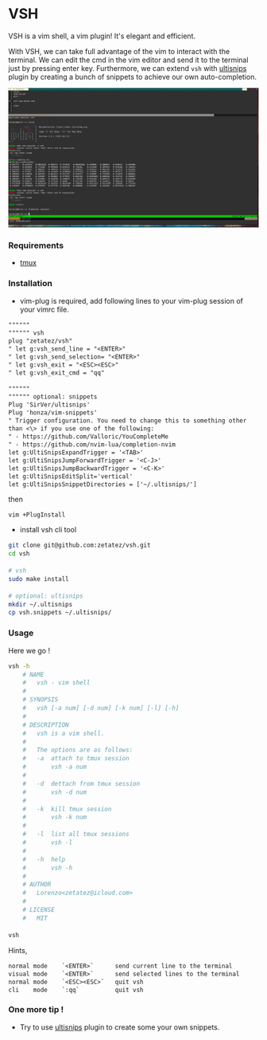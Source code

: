 # VSH 
VSH is a vim shell, a vim plugin! It's elegant and efficient.

With VSH, we can take full advantage of the vim to interact with the terminal. We can edit the cmd in the vim editor and send it to the terminal just by pressing enter key. Furthermore, we can extend `vsh` with [ultisnips](https://github.com/SirVer/ultisnips) plugin by creating a bunch of snippets to achieve our own auto-completion.

![vsh](https://raw.githubusercontent.com/zetatez/vsh/main/pic/20210627022724.png)

### Requirements
- [tmux](https://github.com/tmux/tmux)

### Installation
- vim-plug is required, add following lines to your vim-plug session of your vimrc file.
```vim
""""""
"""""" vsh
plug "zetatez/vsh"
" let g:vsh_send_line = "<ENTER>"
" let g:vsh_send_selection= "<ENTER>"
" let g:vsh_exit = "<ESC><ESC>"
" let g:vsh_exit_cmd = "qq"

""""""
"""""" optional: snippets
Plug 'SirVer/ultisnips'
Plug 'honza/vim-snippets'
" Trigger configuration. You need to change this to something other than <\> if you use one of the following:
" - https://github.com/Valloric/YouCompleteMe
" - https://github.com/nvim-lua/completion-nvim
let g:UltiSnipsExpandTrigger = '<TAB>'
let g:UltiSnipsJumpForwardTrigger = '<C-J>'
let g:UltiSnipsJumpBackwardTrigger = '<C-K>'
let g:UltiSnipsEditSplit='vertical'
let g:UltiSnipsSnippetDirectories = ['~/.ultisnips/']
```
then
```bash
vim +PlugInstall
```

- install vsh cli tool
```bash
git clone git@github.com:zetatez/vsh.git
cd vsh

# vsh
sudo make install

# optional: ultisnips
mkdir ~/.ultisnips
cp vsh.snippets ~/.ultisnips/
```

### Usage
Here we go !
```bash
vsh -h
    # NAME
    # 	vsh - vim shell 
    # 
    # SYNOPSIS
    # 	vsh [-a num] [-d num] [-k num] [-l] [-h]
    # 
    # DESCRIPTION
    # 	vsh is a vim shell.
    # 
    # 	The options are as follows:
    # 	-a  attach to tmux session  
    # 		vsh -a num
    # 
    # 	-d  dettach from tmux session  
    # 		vsh -d num
    # 	
    # 	-k  kill tmux session  
    # 		vsh -k num
    # 
    # 	-l  list all tmux sessions 
    # 		vsh -l
    # 
    # 	-h  help 
    # 		vsh -h
    # 
    # AUTHOR
    # 	Lorenzo<zetatez@icloud.com>
    # 
    # LICENSE	
    # 	MIT

vsh

```

Hints,
```
normal mode    `<ENTER>`      send current line to the terminal
visual mode    `<ENTER>`      send selected lines to the terminal
normal mode    `<ESC><ESC>`   quit vsh
cli    mode    `:qq`          quit vsh
```

### One more tip !
- Try to use [ultisnips](https://github.com/SirVer/ultisnips) plugin to create some your own snippets. 



